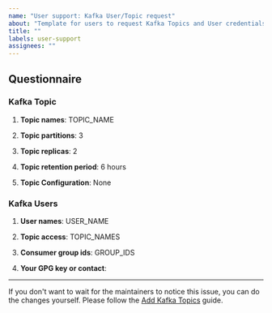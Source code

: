 ```yaml
---
name: "User support: Kafka User/Topic request"
about: "Template for users to request Kafka Topics and User credentials/certs."
title: ""
labels: user-support
assignees: ""
---
```


## Questionnaire

### Kafka Topic

1. **Topic names**: TOPIC_NAME
   <!--
   A list of kafka topic names to be requested.
   -->

2. **Topic partitions**: 3
   <!--
   Number of topic partitions.

   Default: 3
   -->


3. **Topic replicas**: 2
   <!--
   Number of topic replicas.

   Default: 2
   -->


4. **Topic retention period**: 6 hours
   <!--
   Duration for which messages in the topic will be stored for.

   Default: 6 hours (21600000ms)
   -->


5. **Topic Configuration**: None
   <!--
   Other Kafka Topic configuration flags, example: "max.message.bytes: 10000000".

   Default: None
   -->

### Kafka Users

1. **User names**: USER_NAME
   <!--
   A list of kafka user names to be requested.
   -->

2. **Topic access**: TOPIC_NAMES
   <!--
   List of topics this user should have access to.

   Default: Above requested topics
   -->


3. **Consumer group ids**: GROUP_IDS
   <!--
   List of group ids used by clients.
   Please read how consumer groups work [here](https://www.tutorialspoint.com/apache_kafka/apache_kafka_consumer_group_example.htm)
   before submitting your request.
   You need at least one group id to be able to consume from requested topics.

   Default: Same as topic names
   -->


4. **Your GPG key or contact**:
   <!--
   Please specify, how we can reach out to you securely so we
   can share your kafka user credentials and access details.
   Providing us with your GPG key is preferred. Example:

   `0508677DD04952D06A943D5B4DC4116D360E3276` available from keys.gnupg.net
   -->

---

If you don't want to wait for the maintainers to notice this issue, you can do the changes yourself. Please follow the [Add Kafka Topics](https://github.com/operate-first/apps/blob/master/docs/odh/kafka/README.md#adding-kafka-topics) guide.
